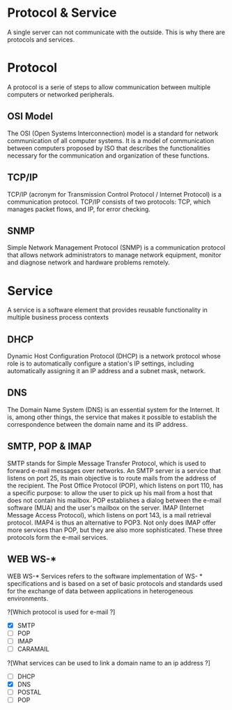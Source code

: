 # Protocol & Service

A single server can not communicate with the outside. This is why there are protocols and services.

# Protocol

A protocol is a serie of steps to allow communication between multiple computers or networked peripherals.

## OSI Model

The OSI (Open Systems Interconnection) model is a standard for network communication of all computer systems. It is a model of communication between computers proposed by ISO that describes the functionalities necessary for the communication and organization of these functions.

## TCP/IP

TCP/IP (acronym for Transmission Control Protocol / Internet Protocol) is a communication protocol. TCP/IP consists of two protocols: TCP, which manages packet flows, and IP, for error checking.

## SNMP

Simple Network Management Protocol (SNMP) is a communication protocol that allows network administrators to manage network equipment, monitor and diagnose network and hardware problems remotely.

# Service

A service is a software element that provides reusable functionality in multiple business process contexts

## DHCP

Dynamic Host Configuration Protocol (DHCP) is a network protocol whose role is to automatically configure a station's IP settings, including automatically assigning it an IP address and a subnet mask, network.


## DNS

The Domain Name System (DNS) is an essential system for the Internet. It is, among other things, the service that makes it possible to establish the correspondence between the domain name and its IP address.

## SMTP, POP & IMAP

SMTP stands for Simple Message Transfer Protocol, which is used to forward e-mail messages over networks. An SMTP server is a service that listens on port 25, its main objective is to route mails from the address of the recipient. The Post Office Protocol (POP), which listens on port 110, has a specific purpose: to allow the user to pick up his mail from a host that does not contain his mailbox. POP establishes a dialog between the e-mail software (MUA) and the user's mailbox on the server. IMAP (Internet Message Access Protocol), which listens on port 143, is a mail retrieval protocol. IMAP4 is thus an alternative to POP3. Not only does IMAP offer more services than POP, but they are also more sophisticated. These three protocols form the e-mail services.

## WEB WS-*

WEB WS-* Services refers to the software implementation of WS- * specifications and is based on a set of basic protocols and standards used for the exchange of data between applications in heterogeneous environments.

?[Which protocol is used for e-mail ?]
-[x] SMTP
-[ ] POP
-[ ] IMAP
-[ ] CARAMAIL

?[What services can be used to link a domain name to an ip address ?]
-[ ] DHCP
-[x] DNS
-[ ] POSTAL
-[ ] POP
